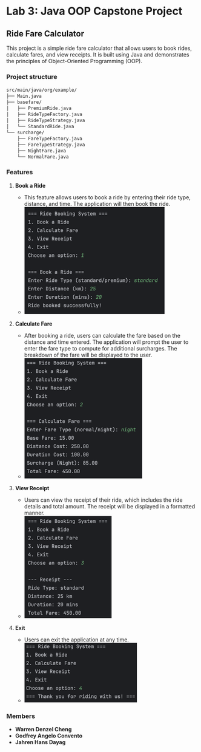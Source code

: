 # Lab 3: Java OOP Capstone Project

## Ride Fare Calculator

This project is a simple ride fare calculator that allows users to book rides, calculate fares, and view receipts. It is built using Java and demonstrates the principles of Object-Oriented Programming (OOP).

### Project structure

```
src/main/java/org/example/
├── Main.java
├── basefare/
│   ├── PremiumRide.java
│   ├── RideTypeFactory.java
│   ├── RideTypeStrategy.java
│   └── StandardRide.java
└── surcharge/
    ├── FareTypeFactory.java
    ├── FareTypeStrategy.java
    ├── NightFare.java
    └── NormalFare.java
```

### Features

1. **Book a Ride**

   - This feature allows users to book a ride by entering their ride type, distance, and time. The application will then book the ride.  
   - ![img.png](img.png)

2. **Calculate Fare**

   - After booking a ride, users can calculate the fare based on the distance and time entered. The application will prompt the user to enter the fare type to compute for additional surcharges. The breakdown of the fare will be displayed to the user.
   - ![img_1.png](img_1.png)

3. **View Receipt**

    - Users can view the receipt of their ride, which includes the ride details and total amount. The receipt will be displayed in a formatted manner.
    - ![img_2.png](img_2.png)

4. **Exit**

    - Users can exit the application at any time.
    - ![img_3.png](img_3.png)

### Members

- **Warren Denzel Cheng**
- **Godfrey Angelo Convento**
- **Jahren Hans Dayag**
